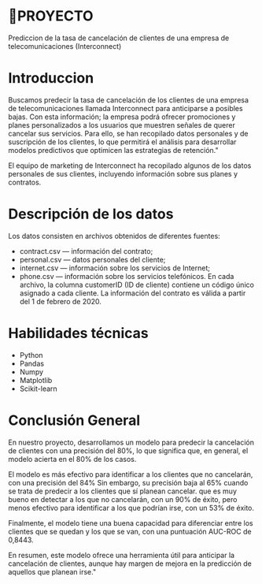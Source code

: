 # 📌PROYECTO
  
Prediccion
de la tasa de cancelación de clientes de una empresa de telecomunicaciones (Interconnect)


# Introduccion
  
Buscamos predecir la tasa de cancelación de los clientes de una empresa de telecomunicaciones llamada Interconnect para anticiparse a posibles bajas. Con esta información; la empresa podrá ofrecer promociones y planes personalizados a los usuarios que muestren señales de querer cancelar sus servicios. Para ello, se han recopilado datos personales y de suscripción de los clientes, lo que permitirá el análisis para desarrollar modelos predictivos que optimicen las estrategias de retención."

El equipo de marketing de Interconnect ha recopilado algunos de los datos personales de sus clientes, incluyendo información sobre sus planes y contratos.

# Descripción de los datos
Los datos consisten en archivos obtenidos de diferentes fuentes:

- contract.csv — información del contrato;
- personal.csv — datos personales del cliente;
- internet.csv — información sobre los servicios de Internet;
- phone.csv — información sobre los servicios telefónicos.
En cada archivo, la columna customerID (ID de cliente) contiene un código único asignado a cada cliente. La información del contrato es válida a partir del 1 de febrero de 2020.
# Habilidades técnicas
- Python
-	Pandas
-	Numpy
-	Matplotlib
-	Scikit-learn


# Conclusión General
En nuestro proyecto, desarrollamos un modelo para predecir la cancelación de clientes con una precisión del 80%, lo que significa que, en general, el modelo acierta en el 80% de los casos.

El modelo es más efectivo para identificar a los clientes que no cancelarán, con una precisión del 84% Sin embargo, su precisión baja al 65% cuando se trata de predecir a los clientes que sí planean cancelar. que es muy bueno en detectar a los que no cancelarán, con un 90% de éxito, pero menos efectivo para identificar a los que podrían irse, con un 53% de éxito.

Finalmente, el modelo tiene una buena capacidad para diferenciar entre los clientes que se quedan y los que se van, con una puntuación AUC-ROC de 0,8443.

En resumen, este modelo ofrece una herramienta útil para anticipar la cancelación de clientes, aunque hay margen de mejora en la predicción de aquellos que planean irse."

